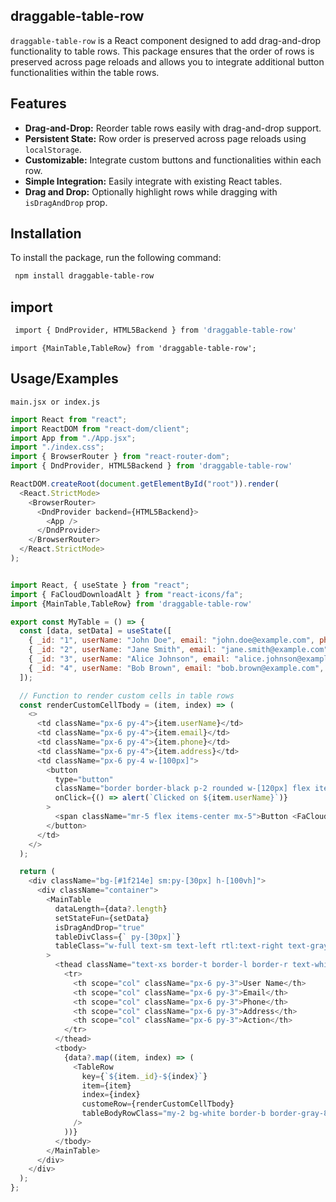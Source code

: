 ## draggable-table-row

`draggable-table-row` is a React component designed to add drag-and-drop functionality to table rows. This package ensures that the order of rows is preserved across page reloads and allows you to integrate additional button functionalities within the table rows.

## Features

- **Drag-and-Drop:** Reorder table rows easily with drag-and-drop support.
- **Persistent State:** Row order is preserved across page reloads using `localStorage`.
- **Customizable:** Integrate custom buttons and functionalities within each row.
- **Simple Integration:** Easily integrate with existing React tables.
- **Drag and Drop:** Optionally highlight rows while dragging with `isDragAndDrop`  prop.


## Installation

To install the package, run the following command:

```bash
 npm install draggable-table-row
```
## import
```bash
 import { DndProvider, HTML5Backend } from 'draggable-table-row'
```
    import {MainTable,TableRow} from 'draggable-table-row';
    

    
## Usage/Examples
`main.jsx or index.js`
```javascript
import React from "react";
import ReactDOM from "react-dom/client";
import App from "./App.jsx";
import "./index.css";
import { BrowserRouter } from "react-router-dom";
import { DndProvider, HTML5Backend } from 'draggable-table-row'

ReactDOM.createRoot(document.getElementById("root")).render(
  <React.StrictMode>
    <BrowserRouter>
      <DndProvider backend={HTML5Backend}>
        <App />
      </DndProvider>
    </BrowserRouter>
  </React.StrictMode>
);


```

```javascript

import React, { useState } from "react";
import { FaCloudDownloadAlt } from "react-icons/fa";
import {MainTable,TableRow} from 'draggable-table-row'

export const MyTable = () => {
  const [data, setData] = useState([
    { _id: "1", userName: "John Doe", email: "john.doe@example.com", phone: "123-456-7890", address: "123 Elm St" },
    { _id: "2", userName: "Jane Smith", email: "jane.smith@example.com", phone: "987-654-3210", address: "456 Oak St" },
    { _id: "3", userName: "Alice Johnson", email: "alice.johnson@example.com", phone: "555-555-5555", address: "789 Pine St" },
    { _id: "4", userName: "Bob Brown", email: "bob.brown@example.com", phone: "111-222-3333", address: "101 Maple St" }
  ]);

  // Function to render custom cells in table rows
  const renderCustomCellTbody = (item, index) => (
    <>
      <td className="px-6 py-4">{item.userName}</td>
      <td className="px-6 py-4">{item.email}</td>
      <td className="px-6 py-4">{item.phone}</td>
      <td className="px-6 py-4">{item.address}</td>
      <td className="px-6 py-4 w-[100px]">
        <button
          type="button"
          className="border border-black p-2 rounded w-[120px] flex items-center"
          onClick={() => alert(`Clicked on ${item.userName}`)}
        >
          <span className="mr-5 flex items-center mx-5">Button <FaCloudDownloadAlt className="ml-3" /></span>
        </button>
      </td>
    </>
  );

  return (
    <div className="bg-[#1f214e] sm:py-[30px] h-[100vh]">
      <div className="container">
        <MainTable
          dataLength={data?.length}
          setStateFun={setData}
          isDragAndDrop="true"
          tableDivClass={` py-[30px]`}
          tableClass="w-full text-sm text-left rtl:text-right text-gray-500 dark:text-gray-400"
        >
          <thead className="text-xs border-t border-l border-r text-white rounded-[10px] uppercase bg-[#1f214e] dark:bg-gray-700 dark:text-gray-400">
            <tr>
              <th scope="col" className="px-6 py-3">User Name</th>
              <th scope="col" className="px-6 py-3">Email</th>
              <th scope="col" className="px-6 py-3">Phone</th>
              <th scope="col" className="px-6 py-3">Address</th>
              <th scope="col" className="px-6 py-3">Action</th>
            </tr>
          </thead>
          <tbody>
            {data?.map((item, index) => (
              <TableRow
                key={`${item._id}-${index}`}
                item={item}
                index={index}
                customeRow={renderCustomCellTbody}
                tableBodyRowClass="my-2 bg-white border-b border-gray-800 dark:bg-gray-800 dark:border-gray-700"
              />
            ))}
          </tbody>
        </MainTable>
      </div>
    </div>
  );
};

```


    
    



